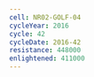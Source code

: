 ```yaml
---
cell: NR02-GOLF-04
cycleYear: 2016
cycle: 42
cycleDate: 2016-42
resistance: 448000
enlightened: 411000 
---
```

      